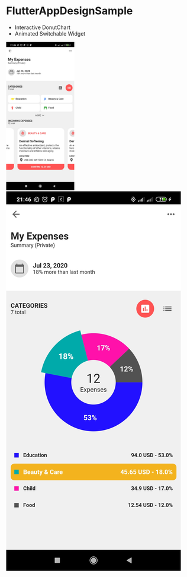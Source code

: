 # FlutterAppDesignSample

* Interactive DonutChart
* Animated Switchable Widget

<img src="screenshots/list.jpg" height="400">

<img src="screenshots/chart.jpg" height:="400">